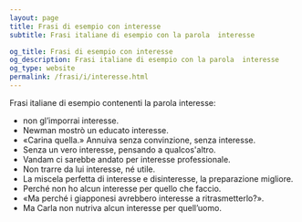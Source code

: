 ```yaml
---
layout: page
title: Frasi di esempio con interesse 
subtitle: Frasi italiane di esempio con la parola  interesse

og_title: Frasi di esempio con interesse 
og_description: Frasi italiane di esempio con la parola  interesse
og_type: website
permalink: /frasi/i/interesse.html
---
```


Frasi italiane di esempio contenenti la parola interesse:


- non gl’imporrai interesse.
- Newman mostrò un educato interesse.
- «Carina quella.» Annuiva senza convinzione, senza interesse.
- Senza un vero interesse, pensando a qualcos'altro.
- Vandam ci sarebbe andato per interesse professionale.
- Non trarre da lui interesse, né utile.
- La miscela perfetta di interesse e disinteresse, la preparazione migliore.
- Perché non ho alcun interesse per quello che faccio.
- «Ma perché i giapponesi avrebbero interesse a ritrasmetterlo?».
- Ma Carla non nutriva alcun interesse per quell’uomo.
